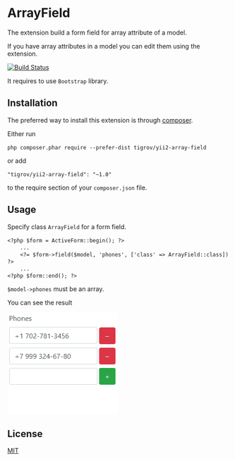 ArrayField
===========

The extension build a form field for array attribute of a model.

If you have array attributes in a model you can edit them using the extension.

[![Build Status](https://travis-ci.org/Tigrov/yii2-array-field.svg?branch=master)](https://travis-ci.org/Tigrov/yii2-array-field)

It requires to use `Bootstrap` library.

Installation
------------

The preferred way to install this extension is through [composer](http://getcomposer.org/download/).

Either run

```
php composer.phar require --prefer-dist tigrov/yii2-array-field
```

or add

```
"tigrov/yii2-array-field": "~1.0"
```

to the require section of your `composer.json` file.

Usage
-----

Specify class `ArrayField` for a form field.

```
<?php $form = ActiveForm::begin(); ?>
    ...
    <?= $form->field($model, 'phones', ['class' => ArrayField::class]) ?>
    ...
<?php $form::end(); ?>
```

`$model->phones` must be an array.

You can see the result

![drawing](array-field.gif)

License
-------

[MIT](LICENSE)
